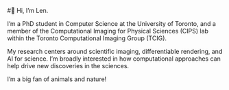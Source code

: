 #👋 Hi, I’m Len.
  
I’m a PhD student in Computer Science at the University of Toronto, and a member of the Computational Imaging for Physical Sciences (CIPS) lab within the Toronto Computational Imaging Group (TCIG).

My research centers around scientific imaging, differentiable rendering, and AI for science. I’m broadly interested in how computational approaches can help drive new discoveries in the sciences.

I’m a big fan of animals and nature! 
<!---
lennemo09/lennemo09 is a ✨ special ✨ repository because its `README.md` (this file) appears on your GitHub profile.
You can click the Preview link to take a look at your changes.
--->
